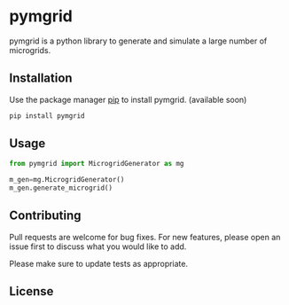# pymgrid

pymgrid is a python library to generate and simulate a large number of microgrids.

## Installation

Use the package manager [pip](https://pip.pypa.io/en/stable/) to install pymgrid. (available soon)

```bash
pip install pymgrid
```

## Usage

```python
from pymgrid import MicrogridGenerator as mg

m_gen=mg.MicrogridGenerator()
m_gen.generate_microgrid()
```

## Contributing
Pull requests are welcome for bug fixes. For new features, please open an issue first to discuss what you would like to add.

Please make sure to update tests as appropriate.

## License
